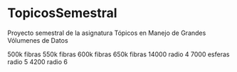 # TopicosSemestral
Proyecto semestral de la asignatura Tópicos en Manejo de Grandes Vólumenes de Datos

500k fibras
550k fibras
600k fibras
650k fibras
    14000 radio 4
    7000 esferas radio 5
    4200 radio 6


